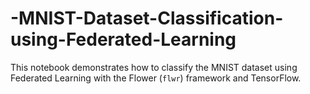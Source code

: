 # -MNIST-Dataset-Classification-using-Federated-Learning
This notebook demonstrates how to classify the MNIST dataset using Federated Learning with the Flower (`flwr`) framework and TensorFlow. 
